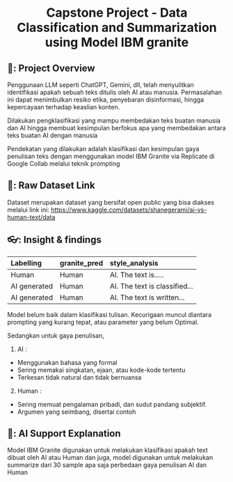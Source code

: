 <div align = 'center'>

  # Capstone Project - Data Classification and Summarization using Model IBM granite
</div>

## 📑: Project Overview

Penggunaan LLM seperti ChatGPT, Gemini, dll, telah menyulitkan identifikasi apakah sebuah teks ditulis oleh AI atau manusia. Permasalahan ini dapat menimbulkan resiko etika, penyebaran disinformasi, hingga kepercayaan terhadap keaslian konten.

Dilakukan pengklasifikasi yang mampu membedakan teks buatan manusia dan AI hingga membuat kesimpulan berfokus apa yang membedakan antara teks buatan AI dengan manusia

Pendekatan yang dilakukan adalah klasifikasi dan kesimpulan gaya penulisan teks dengan menggunakan model IBM Granite via Replicate di Google Collab melalui teknik prompting 

## 🔗: Raw Dataset Link

Dataset merupakan dataset yang bersifat open public yang bisa diakses melalui link ini:
https://www.kaggle.com/datasets/shanegerami/ai-vs-human-text/data

## 👓: Insight & findings

| Labelling	    | granite_pred	| style_analysis                |
|:--------------|:--------------|:------------------------------|
| Human	        | Human     	  | AI. The text is.....          |
| AI generated	| Human	        | AI. The text is classified... |
| AI generated	| Human	        | AI. The text is written...    |

Model belum baik dalam klasifikasi tulisan. Kecurigaan muncul diantara prompting yang kurang tepat, atau parameter yang belum Optimal.

Sedangkan untuk gaya penulisan,
1. AI :
- Menggunakan bahasa yang formal
- Sering memakai singkatan, ejaan, atau kode-kode tertentu
- Terkesan tidak natural dan tidak bernuansa

2. Human :
- Sering memuat pengalaman pribadi, dan sudut pandang subjektif.
- Argumen yang seimbang, disertai contoh

## 🤖: AI Support Explanation

Model IBM Granite digunakan untuk melakukan klasifikasi apakah text dibuat oleh AI atau Human dan juga, model digunakan untuk melakukan summarize dari 30 sample apa saja perbedaan gaya penulisan AI dan Human
